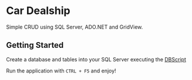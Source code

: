 # Car Dealship
Simple CRUD using SQL Server, ADO.NET and GridView.

## Getting Started

Create a database and tables into your SQL Server executing the [DBScript](CarDealship\App_Data\DbScript.txt)

Run the application with `CTRL + F5` and enjoy!